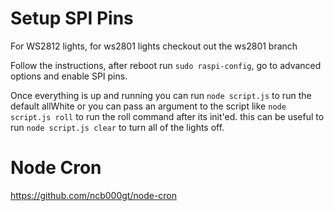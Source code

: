 Setup SPI Pins
== 

For WS2812 lights, for ws2801 lights checkout out the ws2801 branch

Follow the instructions, after reboot run `sudo raspi-config`, go to advanced options and enable SPI pins.

Once everything is up and running you can run `node script.js` to run the default allWhite or you can pass an argument to
the script like `node script.js roll` to run the roll command after its init'ed. this can be useful to run
`node script.js clear` to turn all of the lights off.

Node Cron
==
https://github.com/ncb000gt/node-cron